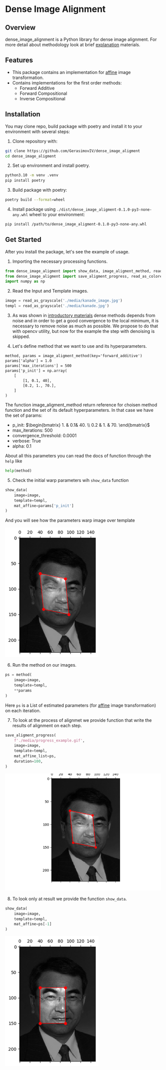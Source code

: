 # Dense Image Alignment

<!-- [![PyPI Version](https://img.shields.io/pypi/v/your-package-name.svg)](https://pypi.org/project/your-package-name/) -->
<!-- [![License](https://img.shields.io/badge/License-MIT-blue.svg)](https://opensource.org/licenses/MIT) -->

## Overview

dense_image_alignment is a Python library for dense image alignment. For more detail about methodology look at brief [explanation](./docs/materials/Image_Alignment_Dense_methods.pdf) materials.

<!-- ![Image Alignment Example](docs/images/example_alignment.png) -->

## Features

- This package contains an implementation for [affine](https://docs.opencv.org/3.4/d4/d61/tutorial_warp_affine.html) image transformation.
- Contains implementations for the first order methods:
    - Forward Additive
    - Forward Compositional
    - Inverse Compositional

## Installation

You may clone repo, build package with poetry and install it to your environment with several steps:

1. Clone repository with:
```bash
git clone https://github.com/GerasimovIV/dense_image_aligment
cd dense_image_aligment
```

2. Set up environment and install poetry.
```bash
python3.10 -m venv .venv
pip install poetry
```

3. Build package with poetry:

```bash
poetry build --format=wheel
```

4. Install package using `./dist/dense_image_aligment-0.1.0-py3-none-any.whl` wheel to your environment:
```bash
pip install /path/to/dense_image_aligment-0.1.0-py3-none-any.whl
```

## Get Started

After you install the package, let's see the example of usage.

1. Importing the necessary processing functions.

```python
from dense_image_aligment import show_data, image_aligment_method, read_as_grayscale
from dense_image_aligment import save_aligment_progress, read_as_colored, show_data
import numpy as np
```

2. Read the Input and Template images.

```python
image = read_as_grayscale('./media/kanade_image.jpg')
templ = read_as_grayscale('./media/kanade.jpg')
```

3. As was shown in [introductory materials](./docs/materials/Image_Alignment_Dense_methods.pdf) dense methods depends from noise and in order to get a good convergence to the local minimum, it is necessary to remove noise as much as possible. We propose to do that with opencv utility, but now for the example the step with denoising is skipped.

4. Let's define method that we want to use and its hyperparameters.

```python3
method, params = image_aligment_method(key='forward_additive')
params['alpha'] = 1.0
params['max_iterations'] = 500
params['p_init'] = np.array(
    [
        [1, 0.1, 40],
        [0.2, 1., 70.],
    ]
)
```

The function image_aligment_method return reference for choisen method function and the set of its default hyperparameters. In that case we have the set of params:

- p_init:
$`\begin{bmatrix} 1. & 0.1& 40. \\ 0.2 & 1. & 70. \end{bmatrix}`$
- max_iterations: 500
- convergence_threshold: 0.0001
- verbose: True
- alpha: 0.1

About all this parameters you can read the docs of function through the `help` like

```python
help(method)
```

5. Check the initial warp parameters wih `show_data` function

```python
show_data(
    image=image,
    template=templ,
    mat_affine=params['p_init']
)
```

And you will see how the parameters warp image over template

![image](./docs/images/example_init_p.png)

6. Run the method on our images.

```python
ps = method(
    image=image,
    template=templ,
    **params
)
```

Here `ps` is a List of estimated parameters (for [affine](https://docs.opencv.org/3.4/d4/d61/tutorial_warp_affine.html) image transformation) on each iteration.

7. To look at the process of alignmet we provide function that write the results of alignment on each step.

```python
save_aligment_progress(
    f'./media/progress_example.gif',
    image=image,
    template=templ,
    mat_affine_list=ps,
    duration=100,
)
```
![gif_resuls](./docs/images/progress_example.gif)

8. To look only at result we provide the function `show_data`.

```python
show_data(
    image=image,
    template=templ,
    mat_affine=ps[-1]
)
```

![image](./docs/images/output_example_result.png)